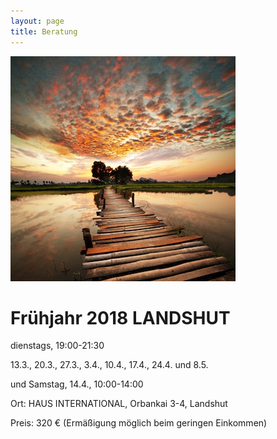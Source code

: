 ```yaml
---
layout: page
title: Beratung
---
```


![Bild zu Beratung](/images/beratung.jpg)

# Frühjahr 2018 LANDSHUT

dienstags, 19:00-21:30

13.3., 20.3., 27.3., 3.4., 10.4., 17.4., 24.4. und 8.5.

und Samstag, 14.4., 10:00-14:00

Ort: HAUS INTERNATIONAL, Orbankai 3-4, Landshut

Preis: 320 € (Ermäßigung möglich beim geringen Einkommen)


